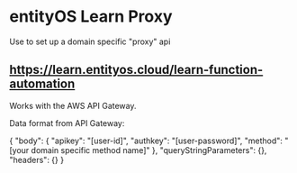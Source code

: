 # entityOS Learn Proxy

Use to set up a domain specific "proxy" api 

## https://learn.entityos.cloud/learn-function-automation

Works with the AWS API Gateway.

Data format from API Gateway:

{
	"body":
	{
		"apikey": "[user-id]",
		"authkey": "[user-password]",
		"method": "[your domain specific method name]"
	},
	"queryStringParameters": {},
	"headers": {}
}